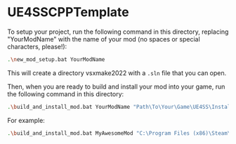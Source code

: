 # UE4SSCPPTemplate

To setup your project, run the following command in this directory, replacing "YourModName" with the name of your mod (no spaces or special characters, please!):

```bash
.\new_mod_setup.bat YourModName
```

This will create a directory vsxmake2022 with a `.sln` file that you can open.

Then, when you are ready to build and install your mod into your game, run the following command in this directory:

```bash
.\build_and_install_mod.bat YourModName "Path\To\Your\Game\UE4SS\Install\Directory" Build__Configuration 
```

For example:

```bash
.\build_and_install_mod.bat MyAwesomeMod "C:\Program Files (x86)\Steam\steamapps\common\Deep Rock Galactic\FSD\Binaries\Win64" Game__Shipping__Win64
```